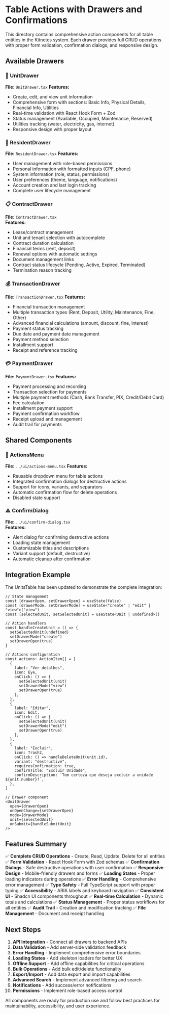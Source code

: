 # Table Actions with Drawers and Confirmations

This directory contains comprehensive action components for all table entities in the Kitnetes system. Each drawer provides full CRUD operations with proper form validation, confirmation dialogs, and responsive design.

## Available Drawers

### 🏢 UnitDrawer
**File:** `UnitDrawer.tsx`
**Features:**
- Create, edit, and view unit information
- Comprehensive form with sections: Basic Info, Physical Details, Financial Info, Utilities
- Real-time validation with React Hook Form + Zod
- Status management (Available, Occupied, Maintenance, Reserved)
- Utilities tracking (water, electricity, gas, internet)
- Responsive design with proper layout

### 👥 ResidentDrawer  
**File:** `ResidentDrawer.tsx`
**Features:**
- User management with role-based permissions
- Personal information with formatted inputs (CPF, phone)
- System information (role, status, permissions)
- User preferences (theme, language, notifications)
- Account creation and last login tracking
- Complete user lifecycle management

### 📋 ContractDrawer
**File:** `ContractDrawer.tsx`  
**Features:**
- Lease/contract management
- Unit and tenant selection with autocomplete
- Contract duration calculation
- Financial terms (rent, deposit)
- Renewal options with automatic settings
- Document management links
- Contract status lifecycle (Pending, Active, Expired, Terminated)
- Termination reason tracking

### 💰 TransactionDrawer
**File:** `TransactionDrawer.tsx`
**Features:**
- Financial transaction management
- Multiple transaction types (Rent, Deposit, Utility, Maintenance, Fine, Other)
- Advanced financial calculations (amount, discount, fine, interest)
- Payment status tracking
- Due date and payment date management
- Payment method selection
- Installment support
- Receipt and reference tracking

### 💳 PaymentDrawer  
**File:** `PaymentDrawer.tsx`
**Features:**
- Payment processing and recording
- Transaction selection for payments
- Multiple payment methods (Cash, Bank Transfer, PIX, Credit/Debit Card)
- Fee calculation
- Installment payment support
- Payment confirmation workflow
- Receipt upload and management
- Audit trail for payments

## Shared Components

### 🔧 ActionsMenu
**File:** `../ui/actions-menu.tsx`
**Features:**
- Reusable dropdown menu for table actions
- Integrated confirmation dialogs for destructive actions
- Support for icons, variants, and separators
- Automatic confirmation flow for delete operations
- Disabled state support

### ⚠️ ConfirmDialog
**File:** `../ui/confirm-dialog.tsx`  
**Features:**
- Alert dialog for confirming destructive actions
- Loading state management
- Customizable titles and descriptions
- Variant support (default, destructive)
- Automatic cleanup after confirmation

## Integration Example

The UnitsTable has been updated to demonstrate the complete integration:

```tsx
// State management
const [drawerOpen, setDrawerOpen] = useState(false)
const [drawerMode, setDrawerMode] = useState<"create" | "edit" | "view">("view")
const [selectedUnit, setSelectedUnit] = useState<Unit | undefined>()

// Action handlers
const handleCreateUnit = () => {
  setSelectedUnit(undefined)
  setDrawerMode("create")
  setDrawerOpen(true)
}

// Actions configuration
const actions: ActionItem[] = [
  {
    label: "Ver detalhes",
    icon: Eye,
    onClick: () => {
      setSelectedUnit(unit)
      setDrawerMode("view")
      setDrawerOpen(true)
    },
  },
  {
    label: "Editar", 
    icon: Edit,
    onClick: () => {
      setSelectedUnit(unit)
      setDrawerMode("edit")
      setDrawerOpen(true)
    },
  },
  {
    label: "Excluir",
    icon: Trash2,
    onClick: () => handleDeleteUnit(unit.id),
    variant: "destructive",
    requiresConfirmation: true,
    confirmTitle: "Excluir Unidade",
    confirmDescription: `Tem certeza que deseja excluir a unidade ${unit.number}?`,
  },
]

// Drawer component
<UnitDrawer
  open={drawerOpen}
  onOpenChange={setDrawerOpen}
  mode={drawerMode}
  unit={selectedUnit}
  onSubmit={handleSubmitUnit}
/>
```

## Features Summary

✅ **Complete CRUD Operations** - Create, Read, Update, Delete for all entities
✅ **Form Validation** - React Hook Form with Zod schemas
✅ **Confirmation Dialogs** - Safe destructive operations with user confirmation
✅ **Responsive Design** - Mobile-friendly drawers and forms
✅ **Loading States** - Proper loading indicators during operations
✅ **Error Handling** - Comprehensive error management
✅ **Type Safety** - Full TypeScript support with proper typing
✅ **Accessibility** - ARIA labels and keyboard navigation
✅ **Consistent UI** - Shadcn UI components throughout
✅ **Real-time Calculation** - Dynamic totals and calculations
✅ **Status Management** - Proper status workflows for all entities
✅ **Audit Trail** - Creation and modification tracking
✅ **File Management** - Document and receipt handling

## Next Steps

1. **API Integration** - Connect all drawers to backend APIs
2. **Data Validation** - Add server-side validation feedback  
3. **Error Handling** - Implement comprehensive error boundaries
4. **Loading States** - Add skeleton loaders for better UX
5. **Offline Support** - Add offline capabilities for critical operations
6. **Bulk Operations** - Add bulk edit/delete functionality
7. **Export/Import** - Add data export and import capabilities
8. **Advanced Search** - Implement advanced filtering and search
9. **Notifications** - Add success/error notifications
10. **Permissions** - Implement role-based access control

All components are ready for production use and follow best practices for maintainability, accessibility, and user experience.